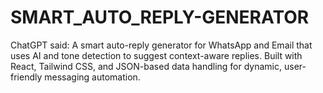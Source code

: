 # SMART_AUTO_REPLY-GENERATOR
ChatGPT said: A smart auto-reply generator for WhatsApp and Email that uses AI and tone detection to suggest context-aware replies. Built with React, Tailwind CSS, and JSON-based data handling for dynamic, user-friendly messaging automation.
